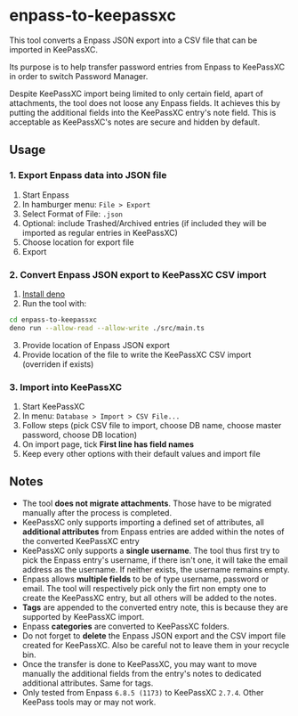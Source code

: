 # enpass-to-keepassxc

This tool converts a Enpass JSON export into a CSV file that can be imported in KeePassXC.

Its purpose is to help transfer password entries from Enpass to KeePassXC in order to switch Password Manager.

Despite KeePassXC import being limited to only certain field, apart of attachments, the tool does not loose any Enpass fields.
It achieves this by putting the additional fields into the KeePassXC entry's note field.
This is acceptable as KeePassXC's notes are secure and hidden by default.


## Usage

### 1. Export Enpass data into JSON file

1. Start Enpass
2. In hamburger menu: `File > Export`
3. Select Format of File: `.json`
4. Optional: include Trashed/Archived entries (if included they will be imported as regular entries in KeePassXC)
5. Choose location for export file
6. Export

### 2. Convert Enpass JSON export to KeePassXC CSV import

1. [Install deno](https://deno.com/manual/getting_started/installation)
2. Run the tool with:

```sh
cd enpass-to-keepassxc
deno run --allow-read --allow-write ./src/main.ts
```

3. Provide location of Enpass JSON export
4. Provide location of the file to write the KeePassXC CSV import (overriden if exists)


### 3. Import into KeePassXC

1. Start KeePassXC
2. In menu: `Database > Import > CSV File...`
3. Follow steps (pick CSV file to import, choose DB name, choose master password, choose DB location)
4. On import page, tick **First line has field names**
5. Keep every other options with their default values and import file



## Notes

- The tool **does not migrate attachments**. Those have to be migrated manually after the process is completed.
- KeePassXC only supports importing a defined set of attributes, all **additional attributes** from Enpass entries are added within the notes of the converted KeePassXC entry
- KeePassXC only supports a **single username**. The tool thus first try to pick the Enpass entry's username, if there isn't one, it will take the email address as the username. If neither exists, the username remains empty.
- Enpass allows **multiple fields** to be of type username, password or email. The tool will respectively pick only the firt non empty one to create the KeePassXC entry, but all others will be added to the notes.
- **Tags** are appended to the converted entry note, this is because they are supported by KeePassXC import.
- Enpass **categories** are converted to KeePassXC folders.
- Do not forget to **delete** the Enpass JSON export and the CSV import file created for KeePassXC. Also be careful not to leave them in your recycle bin.
- Once the transfer is done to KeePassXC, you may want to move manually the additional fields from the entry's notes to dedicated additional attributes. Same for tags.
- Only tested from Enpass `6.8.5 (1173)` to KeePassXC `2.7.4`. Other KeePass tools may or may not work.